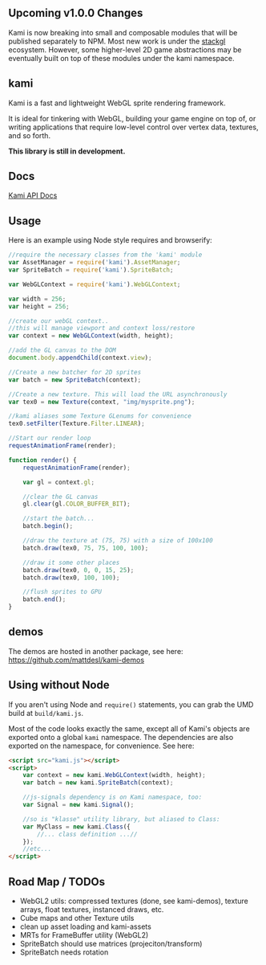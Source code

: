 ## Upcoming v1.0.0 Changes

Kami is now breaking into small and composable modules that will be published separately to NPM. Most new work is under the [stackgl](https://github.com/stackgl) ecosystem. However, some higher-level 2D game abstractions may be eventually built on top of these modules under the kami namespace.

## kami

Kami is a fast and lightweight WebGL sprite rendering framework. 

It is ideal for tinkering with WebGL, building your game engine on top of, or writing applications that require low-level control over vertex data, textures, and so forth. 

**This library is still in development.**

## Docs

[Kami API Docs](http://mattdesl.github.io/kami/docs/)

## Usage

Here is an example using Node style requires and browserify:

```javascript
//require the necessary classes from the 'kami' module
var AssetManager = require('kami').AssetManager;
var SpriteBatch = require('kami').SpriteBatch;

var WebGLContext = require('kami').WebGLContext;

var width = 256;
var height = 256;

//create our webGL context..
//this will manage viewport and context loss/restore
var context = new WebGLContext(width, height);

//add the GL canvas to the DOM
document.body.appendChild(context.view);

//Create a new batcher for 2D sprites
var batch = new SpriteBatch(context);

//Create a new texture. This will load the URL asynchronously
var tex0 = new Texture(context, "img/mysprite.png");

//kami aliases some Texture GLenums for convenience
tex0.setFilter(Texture.Filter.LINEAR);

//Start our render loop
requestAnimationFrame(render);

function render() {
	requestAnimationFrame(render);

	var gl = context.gl;

	//clear the GL canvas
	gl.clear(gl.COLOR_BUFFER_BIT);

	//start the batch...
	batch.begin();

	//draw the texture at (75, 75) with a size of 100x100
	batch.draw(tex0, 75, 75, 100, 100);

	//draw it some other places
	batch.draw(tex0, 0, 0, 15, 25);
	batch.draw(tex0, 100, 100);

	//flush sprites to GPU
	batch.end();
}
```

## demos

The demos are hosted in another package, see here:
https://github.com/mattdesl/kami-demos 

## Using without Node

If you aren't using Node and `require()` statements, you can grab the UMD build at `build/kami.js`. 

Most of the code looks exactly the same, except all of Kami's objects are exported onto a global `kami` namespace. The dependencies are also exported on the namespace, for convenience. See here:

```html
<script src="kami.js"></script>
<script>
	var context = new kami.WebGLContext(width, height);
	var batch = new kami.SpriteBatch(context);

	//js-signals dependency is on Kami namespace, too:
	var Signal = new kami.Signal();

	//so is "klasse" utility library, but aliased to Class:
	var MyClass = new kami.Class({
		//... class definition ...//
	});
	//etc...
</script>
```

## Road Map / TODOs

- WebGL2 utils: compressed textures (done, see kami-demos), texture arrays, float textures, instanced draws, etc.
- Cube maps and other Texture utils
- clean up asset loading and kami-assets
- MRTs for FrameBuffer utility (WebGL2)
- SpriteBatch should use matrices (projeciton/transform) 
- SpriteBatch needs rotation